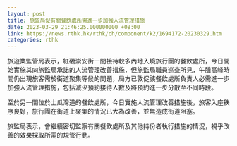 ```yaml
---
layout: post
title: 旅監局促有關餐飲處所需進一步加強人流管理措施
date: 2023-03-29 21:46:25.000000000 +08:00
link: https://news.rthk.hk/rthk/ch/component/k2/1694172-20230329.htm
categories: rthk
---
```


旅遊業監管局表示，紅磡崇安街一間接待較多內地入境旅行團的餐飲處所，今日開始實施其向旅監局承諾的人流管理改善措施，但旅監局職員巡查所見，午膳高峰時間仍出現旅客需於街道聚集等候的問題，局方已敦促該餐飲處所負責人必需進一步加強人流管理措施，包括減少預約接待人數及將預約進一步分散至不同時段。

至於另一間位於土瓜灣道的餐飲處所，今日實施人流管理改善措施後，旅客入座秩序良好，旅行團在街道上聚集的情況已大為改善，並無造成街道阻塞。

旅監局表示，會繼續密切監察有關餐飲處所及其他持份者執行措施的情況，視乎改善的效果採取所需的規管行動。
